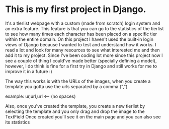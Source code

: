 # This is my first project in Django.

It's a tlerlist webpage with a custom (made from scratch) login system and an extra feature. This feature is that you can go to the statistics of the tierlist to see how many times each character has been placed on a specific tier within the entire domain.
On this project I haven't used the built-in login views of Django because I wanted to test and understand how it works.
I read a lot and look for many resources to see what interested me and then add it to my project.
Since I've been coding lot more since this project now I see a couple of thing I could've made better (specially defining a model), however, I do think is fine for a first try in Django and still works for me to improve it in a future :)

The way this works is with the URLs of the images, when you create a template you gotta use the urls separated by a comma (",")

example: ur,url,url    <-- (no spaces)

Also, once you've created the template, you create a new tierlist by selecting the template and you only drag and drop the image to the TextField
Once created you'll see it on the main page and you can also see its statistics
